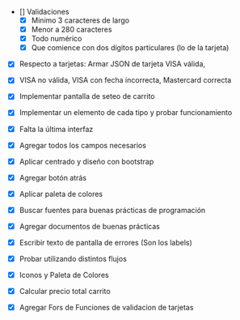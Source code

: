 - [] Validaciones
    - [X] Minimo 3 caracteres de largo
    - [X] Menor a 280 caracteres
    - [X] Todo numérico
    - [X] Que comience con dos dígitos particulares (lo de la tarjeta)

- [X] Respecto a tarjetas: Armar JSON de tarjeta VISA válida, 
- [X] VISA no válida, VISA con fecha incorrecta, Mastercard correcta
- [X] Implementar pantalla de seteo de carrito
- [X] Implementar un elemento de cada tipo y probar funcionamiento
- [X] Falta la última interfaz 
- [X] Agregar todos los campos necesarios
- [X] Aplicar centrado y diseño con bootstrap
- [X] Agregar botón atrás
- [X] Aplicar paleta de colores
- [X] Buscar fuentes para buenas prácticas de programación
- [X] Agregar documentos de buenas prácticas

- [X] Escribir texto de pantalla de errores (Son los labels)
- [X] Probar utilizando distintos flujos
- [X] Iconos y Paleta de Colores
- [X] Calcular precio total carrito
- [X] Agregar Fors de Funciones de validacion de tarjetas
